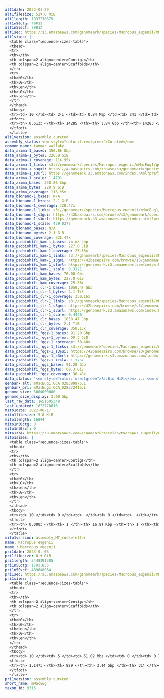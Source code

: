 ```yaml
---
alt1date: 2022-04-29
alt1filesize: 529.0 MiB
alt1length: 1837738679
alt1n50ctg: 79812
alt1n50scf: 79812
alt1seq: https://s3.amazonaws.com/genomeark/species/Macropus_eugenii/mMacEug1/assembly_curated/mMacEug1.alt.cur.20220429.fasta.gz
alt1sizes: |
  <table class="sequence-sizes-table">
  <thead>
  <tr>
  <th></th>
  <th colspan=2 align=center>Contigs</th>
  <th colspan=2 align=center>Scaffolds</th>
  </tr>
  <tr>
  <th>NG</th>
  <th>LG</th>
  <th>Len</th>
  <th>LG</th>
  <th>Len</th>
  </tr>
  </thead>
  <tbody>
  <tr><td> 10 </td><td> 241 </td><td> 0.84 Mbp </td><td> 241 </td><td> 0.84 Mbp </td></tr>  <tr><td> 20 </td><td> 689 </td><td> 0.55 Mbp </td><td> 689 </td><td> 0.55 Mbp </td></tr>  <tr><td> 30 </td><td> 1363 </td><td> 366.05 Kbp </td><td> 1363 </td><td> 366.05 Kbp </td></tr>  <tr><td> 40 </td><td> 2424 </td><td> 215.27 Kbp </td><td> 2424 </td><td> 215.27 Kbp </td></tr>  <tr style="background-color:#cccccc;"><td> 50 </td><td> 4676 </td><td> 79.81 Kbp </td><td> 4676 </td><td> 79.81 Kbp </td></tr>  <tr><td> 60 </td><td> 12266 </td><td> 23.38 Kbp </td><td> 12266 </td><td> 23.38 Kbp </td></tr>  <tr><td> 70 </td><td> 0 </td><td>  </td><td> 0 </td><td>  </td></tr>  <tr><td> 80 </td><td> 0 </td><td>  </td><td> 0 </td><td>  </td></tr>  <tr><td> 90 </td><td> 0 </td><td>  </td><td> 0 </td><td>  </td></tr>  <tr><td> 100 </td><td> 0 </td><td>  </td><td> 0 </td><td>  </td></tr>  </tbody>
  <tfoot>
  <tr><th> 0.613x </th><th> 14285 </th><th> 1.84 Gbp </th><th> 14283 </th><th> 1.84 Gbp </th></tr>
  </tfoot>
  </table>
alt1version: assembly_curated
assembly_status: <em style="color:forestgreen">Curated</em>
common_name: tammar wallaby
data_arima-1_bases: 350.86 Gbp
data_arima-1_bytes: 220.9 GiB
data_arima-1_coverage: 116.95x
data_arima-1_links: s3://genomeark/species/Macropus_eugenii/mMacEug1/genomic_data/arima/<br>
data_arima-1_s3gui: https://42basepairs.com/browse/s3/genomeark/species/Macropus_eugenii/mMacEug1/genomic_data/arima/
data_arima-1_s3url: https://genomeark.s3.amazonaws.com/index.html?prefix=species/Macropus_eugenii/mMacEug1/genomic_data/arima/
data_arima-1_scale: 1.4793
data_arima_bases: 350.86 Gbp
data_arima_bytes: 220.9 GiB
data_arima_coverage: 116.95x
data_bionano-1_bases: N/A
data_bionano-1_bytes: 2.1 GiB
data_bionano-1_coverage: 328.47x
data_bionano-1_links: s3://genomeark/species/Macropus_eugenii/mMacEug1/genomic_data/bionano/<br>
data_bionano-1_s3gui: https://42basepairs.com/browse/s3/genomeark/species/Macropus_eugenii/mMacEug1/genomic_data/bionano/
data_bionano-1_s3url: https://genomeark.s3.amazonaws.com/index.html?prefix=species/Macropus_eugenii/mMacEug1/genomic_data/bionano/
data_bionano-1_scale: 439.0377
data_bionano_bases: N/A
data_bionano_bytes: 2.1 GiB
data_bionano_coverage: 328.47x
data_pacbiohifi_bam-1_bases: 76.08 Gbp
data_pacbiohifi_bam-1_bytes: 227.0 GiB
data_pacbiohifi_bam-1_coverage: 25.36x
data_pacbiohifi_bam-1_links: s3://genomeark/species/Macropus_eugenii/mMacEug1/genomic_data/pacbio_hifi/<br>
data_pacbiohifi_bam-1_s3gui: https://42basepairs.com/browse/s3/genomeark/species/Macropus_eugenii/mMacEug1/genomic_data/pacbio_hifi/
data_pacbiohifi_bam-1_s3url: https://genomeark.s3.amazonaws.com/index.html?prefix=species/Macropus_eugenii/mMacEug1/genomic_data/pacbio_hifi/
data_pacbiohifi_bam-1_scale: 0.3121
data_pacbiohifi_bam_bases: 76.08 Gbp
data_pacbiohifi_bam_bytes: 227.0 GiB
data_pacbiohifi_bam_coverage: 25.36x
data_pacbiohifi_clr-1_bases: 1050.47 Gbp
data_pacbiohifi_clr-1_bytes: 2.1 TiB
data_pacbiohifi_clr-1_coverage: 350.16x
data_pacbiohifi_clr-1_links: s3://genomeark/species/Macropus_eugenii/mMacEug1/genomic_data/pacbio_hifi/<br>
data_pacbiohifi_clr-1_s3gui: https://42basepairs.com/browse/s3/genomeark/species/Macropus_eugenii/mMacEug1/genomic_data/pacbio_hifi/
data_pacbiohifi_clr-1_s3url: https://genomeark.s3.amazonaws.com/index.html?prefix=species/Macropus_eugenii/mMacEug1/genomic_data/pacbio_hifi/
data_pacbiohifi_clr-1_scale: 0.4446
data_pacbiohifi_clr_bases: 1050.47 Gbp
data_pacbiohifi_clr_bytes: 2.1 TiB
data_pacbiohifi_clr_coverage: 350.16x
data_pacbiohifi_fqgz-1_bases: 91.20 Gbp
data_pacbiohifi_fqgz-1_bytes: 69.3 GiB
data_pacbiohifi_fqgz-1_coverage: 30.40x
data_pacbiohifi_fqgz-1_links: s3://genomeark/species/Macropus_eugenii/mMacEug1/genomic_data/pacbio_hifi/<br>
data_pacbiohifi_fqgz-1_s3gui: https://42basepairs.com/browse/s3/genomeark/species/Macropus_eugenii/mMacEug1/genomic_data/pacbio_hifi/
data_pacbiohifi_fqgz-1_s3url: https://genomeark.s3.amazonaws.com/index.html?prefix=species/Macropus_eugenii/mMacEug1/genomic_data/pacbio_hifi/
data_pacbiohifi_fqgz-1_scale: 1.2257
data_pacbiohifi_fqgz_bases: 91.20 Gbp
data_pacbiohifi_fqgz_bytes: 69.3 GiB
data_pacbiohifi_fqgz_coverage: 30.40x
data_status: '<em style="color:forestgreen">PacBio HiFi</em> ::: <em style="color:forestgreen">Arima</em>'
genbank_alt: mMacEug1:GCA_028389975.1
genbank_pri: mMacEug1:GCA_028372415.1
genome_size: 3000000000
genome_size_display: 3.00 Gbp
last_raw_data: 1651605348
last_updated: 1672770616
mito1date: 2022-06-17
mito1filesize: 5.0 KiB
mito1length: 16894
mito1n50ctg: 0
mito1n50scf: 0
mito1seq: https://s3.amazonaws.com/genomeark/species/Macropus_eugenii/mMacEug1/assembly_MT_rockefeller/mMacEug1.MT.20220617.fasta.gz
mito1sizes: |
  <table class="sequence-sizes-table">
  <thead>
  <tr>
  <th></th>
  <th colspan=2 align=center>Contigs</th>
  <th colspan=2 align=center>Scaffolds</th>
  </tr>
  <tr>
  <th>NG</th>
  <th>LG</th>
  <th>Len</th>
  <th>LG</th>
  <th>Len</th>
  </tr>
  </thead>
  <tbody>
  <tr><td> 10 </td><td> 0 </td><td>  </td><td> 0 </td><td>  </td></tr>  <tr><td> 20 </td><td> 0 </td><td>  </td><td> 0 </td><td>  </td></tr>  <tr><td> 30 </td><td> 0 </td><td>  </td><td> 0 </td><td>  </td></tr>  <tr><td> 40 </td><td> 0 </td><td>  </td><td> 0 </td><td>  </td></tr>  <tr style="background-color:#cccccc;"><td> 50 </td><td> 0 </td><td style="background-color:#ff8888;">  </td><td> 0 </td><td style="background-color:#ff8888;">  </td></tr>  <tr><td> 60 </td><td> 0 </td><td>  </td><td> 0 </td><td>  </td></tr>  <tr><td> 70 </td><td> 0 </td><td>  </td><td> 0 </td><td>  </td></tr>  <tr><td> 80 </td><td> 0 </td><td>  </td><td> 0 </td><td>  </td></tr>  <tr><td> 90 </td><td> 0 </td><td>  </td><td> 0 </td><td>  </td></tr>  <tr><td> 100 </td><td> 0 </td><td>  </td><td> 0 </td><td>  </td></tr>  </tbody>
  <tfoot>
  <tr><th> 0.000x </th><th> 1 </th><th> 16.89 Kbp </th><th> 1 </th><th> 16.89 Kbp </th></tr>
  </tfoot>
  </table>
mito1version: assembly_MT_rockefeller
name: Macropus eugenii
name_: Macropus_eugenii
pri1date: 2023-01-03
pri1filesize: 0.9 GiB
pri1length: 3448891385
pri1n50ctg: 17931835
pri1n50scf: 489668034
pri1seq: https://s3.amazonaws.com/genomeark/species/Macropus_eugenii/mMacEug1/assembly_curated/mMacEug1.pri.cur.20230103.fasta.gz
pri1sizes: |
  <table class="sequence-sizes-table">
  <thead>
  <tr>
  <th></th>
  <th colspan=2 align=center>Contigs</th>
  <th colspan=2 align=center>Scaffolds</th>
  </tr>
  <tr>
  <th>NG</th>
  <th>LG</th>
  <th>Len</th>
  <th>LG</th>
  <th>Len</th>
  </tr>
  </thead>
  <tbody>
  <tr><td> 10 </td><td> 5 </td><td> 51.02 Mbp </td><td> 0 </td><td> 0.76 Gbp </td></tr>  <tr><td> 20 </td><td> 11 </td><td> 42.35 Mbp </td><td> 0 </td><td> 0.76 Gbp </td></tr>  <tr><td> 30 </td><td> 20 </td><td> 30.09 Mbp </td><td> 1 </td><td> 0.54 Gbp </td></tr>  <tr><td> 40 </td><td> 31 </td><td> 23.17 Mbp </td><td> 1 </td><td> 0.54 Gbp </td></tr>  <tr style="background-color:#cccccc;"><td> 50 </td><td> 46 </td><td style="background-color:#88ff88;"> 17.93 Mbp </td><td> 2 </td><td style="background-color:#88ff88;"> 489.67 Mbp </td></tr>  <tr><td> 60 </td><td> 64 </td><td> 14.55 Mbp </td><td> 3 </td><td> 478.17 Mbp </td></tr>  <tr><td> 70 </td><td> 87 </td><td> 12.09 Mbp </td><td> 3 </td><td> 478.17 Mbp </td></tr>  <tr><td> 80 </td><td> 116 </td><td> 8.89 Mbp </td><td> 4 </td><td> 461.86 Mbp </td></tr>  <tr><td> 90 </td><td> 156 </td><td> 6.47 Mbp </td><td> 4 </td><td> 461.86 Mbp </td></tr>  <tr><td> 100 </td><td> 211 </td><td> 4.48 Mbp </td><td> 5 </td><td> 389.61 Mbp </td></tr>  </tbody>
  <tfoot>
  <tr><th> 1.147x </th><th> 829 </th><th> 3.44 Gbp </th><th> 314 </th><th> 3.45 Gbp </th></tr>
  </tfoot>
  </table>
pri1version: assembly_curated
short_name: mMacEug
taxon_id: 9315
---
```

